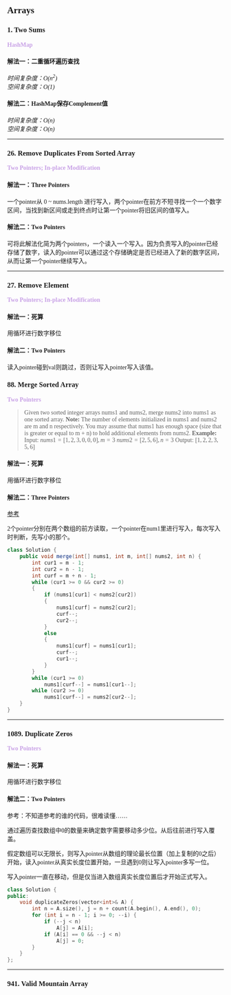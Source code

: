 <font face="微软雅黑">

## Arrays
### 1. Two Sums
**<font color=#C8A1E6> HashMap </font>** 

#### 解法一：二重循环遍历查找
_时间复杂度：$O(n^2)$_  
_空间复杂度：$O(1)$_

#### 解法二：HashMap保存Complement值
_时间复杂度：$O(n)$_  
_空间复杂度：$O(n)$_

---

### 26. Remove Duplicates From Sorted Array
**<font color=#C8A1E6> Two Pointers; In-place Modification </font>** 
#### 解法一：Three Pointers
一个pointer从 0 ~ nums.length 进行写入，两个pointer在前方不短寻找一个一个数字区间，当找到新区间或走到终点时让第一个pointer将旧区间的值写入。

#### 解法二：Two Pointers
可将此解法化简为两个pointers，一个读入一个写入。因为负责写入的pointer已经存储了数字，读入的pointer可以通过这个存储确定是否已经进入了新的数字区间，从而让第一个pointer继续写入。

---

### 27. Remove Element
**<font color=#C8A1E6> Two Pointers; In-place Modification </font>** 
#### 解法一：死算
用循环进行数字移位

#### 解法二：Two Pointers
读入pointer碰到val则跳过，否则让写入pointer写入该值。

### 88. Merge Sorted Array
**<font color=#C8A1E6> Two Pointers </font>** 

>Given two sorted integer arrays nums1 and nums2, merge nums2 into nums1 as one sorted array.
>**Note:**
>The number of elements initialized in nums1 and nums2 are m and n respectively.
You may assume that nums1 has enough space (size that is greater or equal to m + n) to hold additional elements from nums2.
>**Example:**
Input:
$nums1 = [1,2,3,0,0,0],　m = 3$
$nums2 = [2,5,6],　　　　n = 3$
Output: 
$[1,2,2,3,5,6]$
#### 解法一：死算
用循环进行数字移位

#### 解法二：Three Pointers 
[参考](https://leetcode.com/problems/single-element-in-a-sorted-array/discuss/627921/Java-or-C%2B%2B-or-Python3-or-Easy-explanation-or-O(logn)-or-O(1))

2个pointer分别在两个数组的前方读取，一个pointer在num1里进行写入，每次写入时判断，先写小的那个。
``` Java
class Solution {
    public void merge(int[] nums1, int m, int[] nums2, int n) {
        int cur1 = m - 1;
        int cur2 = n - 1;
        int curf = m + n - 1;
        while (cur1 >= 0 && cur2 >= 0)
        {
            if (nums1[cur1] < nums2[cur2])
            {
                nums1[curf] = nums2[cur2];
                curf--;
                cur2--;
            }
            else
            {
                nums1[curf] = nums1[cur1];
                curf--;
                cur1--;
            }   
        }
        while (cur1 >= 0)
            nums1[curf--] = nums1[cur1--];
        while (cur2 >= 0)
            nums1[curf--] = nums2[cur2--];
    }
}
```

---

### 1089. Duplicate Zeros
**<font color=#C8A1E6> Two Pointers </font>** 
#### 解法一：死算
用循环进行数字移位
#### 解法二：Two Pointers
参考：不知道参考的谁的代码，很难读懂……

通过遍历查找数组中0的数量来确定数字需要移动多少位。从后往前进行写入覆盖。

假定数组可以无限长，则写入pointer从数组的理论最长位置（加上复制的0之后）开始，读入pointer从真实长度位置开始，一旦遇到0则让写入pointer多写一位。

写入pointer一直在移动，但是仅当进入数组真实长度位置后才开始正式写入。
``` Cpp
class Solution {
public:
    void duplicateZeros(vector<int>& A) {
        int n = A.size(), j = n + count(A.begin(), A.end(), 0);
        for (int i = n - 1; i >= 0; --i) {
            if (--j < n)
                A[j] = A[i];
            if (A[i] == 0 && --j < n)
                A[j] = 0;
        }
    }
};
```

---

### 941. Valid Mountain Array
</font>